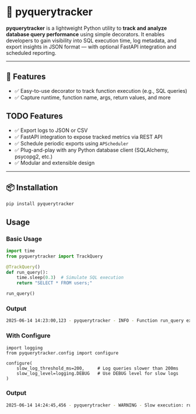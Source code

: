 # 🐍 pyquerytracker

**pyquerytracker** is a lightweight Python utility to **track and analyze database query performance** using simple decorators. It enables developers to gain visibility into SQL execution time, log metadata, and export insights in JSON format — with optional FastAPI integration and scheduled reporting.

---

## 🚀 Features

- ✅ Easy-to-use decorator to track function execution (e.g., SQL queries)
- ✅ Capture runtime, function name, args, return values, and more

## TODO Features
- ✅ Export logs to JSON or CSV
- ✅ FastAPI integration to expose tracked metrics via REST API
- ✅ Schedule periodic exports using `APScheduler`
- ✅ Plug-and-play with any Python database client (SQLAlchemy, psycopg2, etc.)
- ✅ Modular and extensible design

---

## 📦 Installation

```bash
pip install pyquerytracker
```

## Usage
### Basic Usage
```python
import time
from pyquerytracker import TrackQuery

@TrackQuery()
def run_query():
    time.sleep(0.3)  # Simulate SQL execution
    return "SELECT * FROM users;"

run_query()
```
### Output
```bash
2025-06-14 14:23:00,123 - pyquerytracker - INFO - Function run_query executed successfully in 305.12ms
```

### With Configure
```
import logging
from pyquerytracker.config import configure

configure(
    slow_log_threshold_ms=200,     # Log queries slower than 200ms
    slow_log_level=logging.DEBUG   # Use DEBUG level for slow logs
)
```

### Output
```bash
2025-06-14 14:24:45,456 - pyquerytracker - WARNING - Slow execution: run_query took 501.87ms
```



